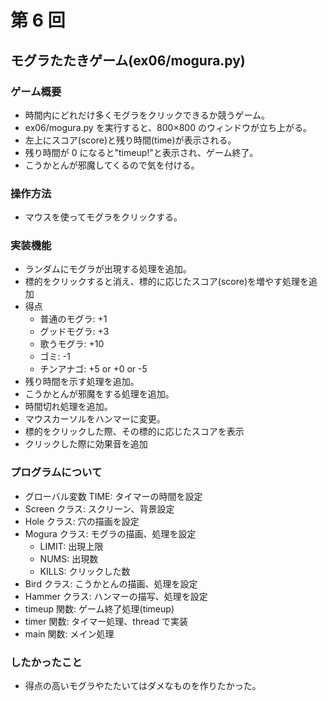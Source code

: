 # 第 6 回

## モグラたたきゲーム(ex06/mogura.py)

### ゲーム概要

- 時間内にどれだけ多くモグラをクリックできるか競うゲーム。
- ex06/mogura.py を実行すると、800×800 のウィンドウが立ち上がる。
- 左上にスコア(score)と残り時間(time)が表示される。
- 残り時間が 0 になると"timeup!"と表示され、ゲーム終了。
- こうかとんが邪魔してくるので気を付ける。

### 操作方法

- マウスを使ってモグラをクリックする。

### 実装機能

- ランダムにモグラが出現する処理を追加。
- 標的をクリックすると消え、標的に応じたスコア(score)を増やす処理を追加
- 得点
  - 普通のモグラ: +1
  - グッドモグラ: +3
  - 歌うモグラ: +10
  - ゴミ: -1
  - チンアナゴ: +5 or +0 or -5
- 残り時間を示す処理を追加。
- こうかとんが邪魔をする処理を追加。
- 時間切れ処理を追加。
- マウスカーソルをハンマーに変更。
- 標的をクリックした際、その標的に応じたスコアを表示
- クリックした際に効果音を追加

### プログラムについて

- グローバル変数 TIME: タイマーの時間を設定
- Screen クラス: スクリーン、背景設定
- Hole クラス: 穴の描画を設定
- Mogura クラス: モグラの描画、処理を設定
  - LIMIT: 出現上限
  - NUMS: 出現数
  - KILLS: クリックした数
- Bird クラス: こうかとんの描画、処理を設定
- Hammer クラス: ハンマーの描写、処理を設定
- timeup 関数: ゲーム終了処理(timeup)
- timer 関数: タイマー処理、thread で実装
- main 関数: メイン処理

### したかったこと

- 得点の高いモグラやたたいてはダメなものを作りたかった。
